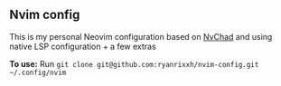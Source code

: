 ## Nvim config
This is my personal Neovim configuration based on [NvChad](https://nvchad.com/) and using native LSP configuration + a few extras

**To use:**
Run `git clone git@github.com:ryanrixxh/nvim-config.git ~/.config/nvim`
